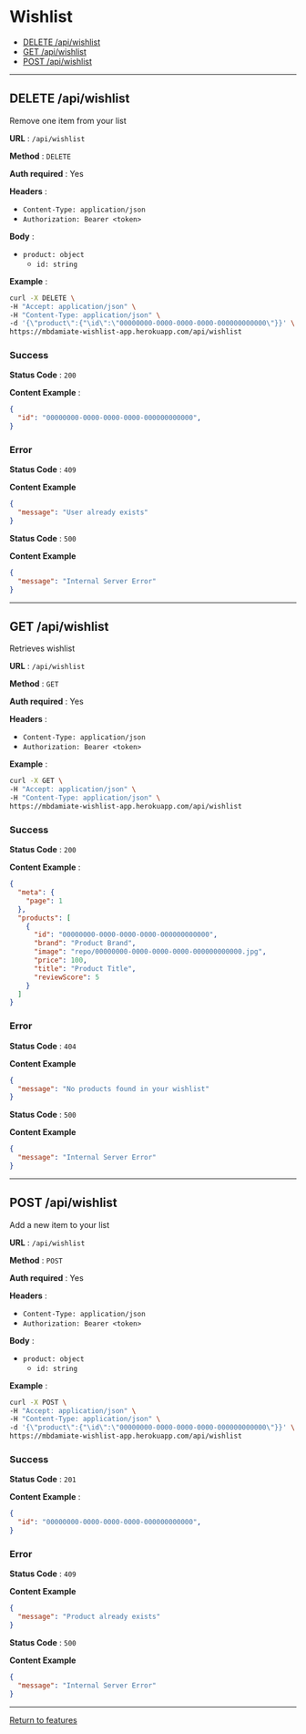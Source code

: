 # Wishlist

  - [DELETE /api/wishlist](#delete-apiwishlist)
  - [GET /api/wishlist](#get-apiwishlist)
  - [POST /api/wishlist](#post-apiwishlist)

---

## DELETE /api/wishlist
Remove one item from your list

**URL** : `/api/wishlist`

**Method** : `DELETE`

**Auth required** : Yes

**Headers** : 
  - `Content-Type: application/json` 
  - `Authorization: Bearer <token>`

**Body** :
  - `product: object`
    - `id: string`

**Example** :
  ``` bash
  curl -X DELETE \
  -H "Accept: application/json" \
  -H "Content-Type: application/json" \
  -d '{\"product\":{"\id\":\"00000000-0000-0000-0000-000000000000\"}}' \
  https://mbdamiate-wishlist-app.herokuapp.com/api/wishlist
  ```

### Success

**Status Code** : `200`

**Content Example** :
  ``` json
  {
    "id": "00000000-0000-0000-0000-000000000000",
  }
  ```

### Error

**Status Code** : `409`

**Content Example**
  ``` json
  {
    "message": "User already exists"
  }
  ```

**Status Code** : `500`

**Content Example**
  ``` json
  {
    "message": "Internal Server Error"
  }
  ```

---

## GET /api/wishlist
Retrieves wishlist

**URL** : `/api/wishlist`

**Method** : `GET`

**Auth required** : Yes

**Headers** : 
  - `Content-Type: application/json` 
  - `Authorization: Bearer <token>`

**Example** :
  ``` bash
  curl -X GET \
  -H "Accept: application/json" \
  -H "Content-Type: application/json" \
  https://mbdamiate-wishlist-app.herokuapp.com/api/wishlist
  ```

### Success

**Status Code** : `200`

**Content Example** :
  ``` json
  {
    "meta": {
      "page": 1
    },
    "products": [
      {
        "id": "00000000-0000-0000-0000-000000000000",
        "brand": "Product Brand",
        "image": "repo/00000000-0000-0000-0000-000000000000.jpg",
        "price": 100,
        "title": "Product Title",
        "reviewScore": 5
      }
    ]
  }
  ```

### Error

**Status Code** : `404`

**Content Example**
  ``` json
  {
    "message": "No products found in your wishlist"
  }
  ```

**Status Code** : `500`

**Content Example**
  ``` json
  {
    "message": "Internal Server Error"
  }
  ```

---

## POST /api/wishlist
Add a new item to your list

**URL** : `/api/wishlist`

**Method** : `POST`

**Auth required** : Yes

**Headers** : 
  - `Content-Type: application/json` 
  - `Authorization: Bearer <token>`

**Body** :
  - `product: object`
    - `id: string`

**Example** :
  ``` bash
  curl -X POST \
  -H "Accept: application/json" \
  -H "Content-Type: application/json" \
  -d '{\"product\":{"\id\":\"00000000-0000-0000-0000-000000000000\"}}' \
  https://mbdamiate-wishlist-app.herokuapp.com/api/wishlist
  ```

### Success

**Status Code** : `201`

**Content Example** :
  ``` json
  {
    "id": "00000000-0000-0000-0000-000000000000",
  }
  ```

### Error

**Status Code** : `409`

**Content Example**
  ``` json
  {
    "message": "Product already exists"
  }
  ```

**Status Code** : `500`

**Content Example**
  ``` json
  {
    "message": "Internal Server Error"
  }
  ```

---

[Return to features](../../../README.md#features)
